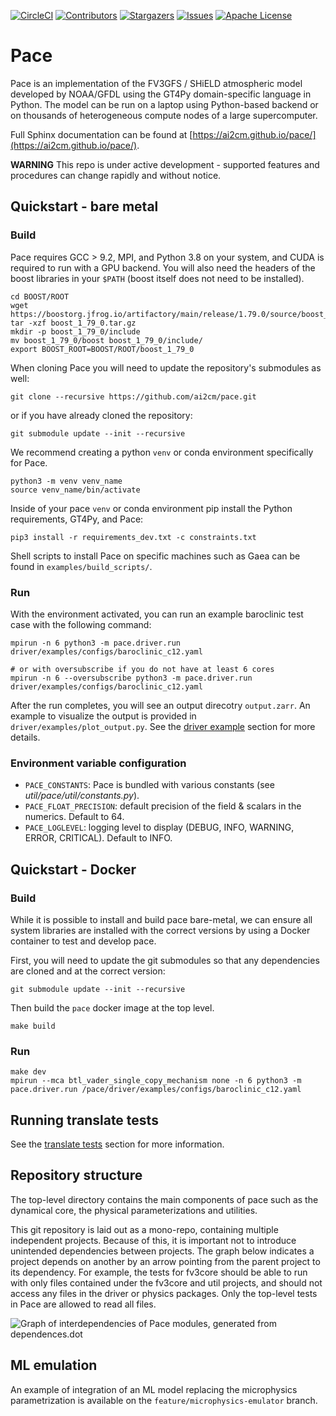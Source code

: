 [![CircleCI][circleci-shield]][circleci-url]
[![Contributors][contributors-shield]][contributors-url]
[![Stargazers][stars-shield]][stars-url]
[![Issues][issues-shield]][issues-url]
[![Apache License][license-shield]][license-url]

# Pace

Pace is an implementation of the FV3GFS / SHiELD atmospheric model developed by NOAA/GFDL using the GT4Py domain-specific language in Python. The model can be run on a laptop using Python-based backend or on thousands of heterogeneous compute nodes of a large supercomputer.

Full Sphinx documentation can be found at [https://ai2cm.github.io/pace/](https://ai2cm.github.io/pace/).

**WARNING** This repo is under active development - supported features and procedures can change rapidly and without notice.
## Quickstart - bare metal

### Build

Pace requires GCC > 9.2, MPI, and Python 3.8 on your system, and CUDA is required to run with a GPU backend. You will also need the headers of the boost libraries in your `$PATH` (boost itself does not need to be installed).

```shell
cd BOOST/ROOT
wget https://boostorg.jfrog.io/artifactory/main/release/1.79.0/source/boost_1_79_0.tar.gz
tar -xzf boost_1_79_0.tar.gz
mkdir -p boost_1_79_0/include
mv boost_1_79_0/boost boost_1_79_0/include/
export BOOST_ROOT=BOOST/ROOT/boost_1_79_0
```

When cloning Pace you will need to update the repository's submodules as well:
```shell
git clone --recursive https://github.com/ai2cm/pace.git
```
or if you have already cloned the repository:
```
git submodule update --init --recursive
```

We recommend creating a python `venv` or conda environment specifically for Pace.

```shell
python3 -m venv venv_name
source venv_name/bin/activate
```

Inside of your pace `venv` or conda environment pip install the Python requirements, GT4Py, and Pace:
```shell
pip3 install -r requirements_dev.txt -c constraints.txt
```

Shell scripts to install Pace on specific machines such as Gaea can be found in `examples/build_scripts/`.

### Run

With the environment activated, you can run an example baroclinic test case with the following command:
```shell
mpirun -n 6 python3 -m pace.driver.run driver/examples/configs/baroclinic_c12.yaml

# or with oversubscribe if you do not have at least 6 cores
mpirun -n 6 --oversubscribe python3 -m pace.driver.run driver/examples/configs/baroclinic_c12.yaml
```

After the run completes, you will see an output direcotry `output.zarr`. An example to visualize the output is provided in `driver/examples/plot_output.py`. See the [driver example](driver/examples/README.md) section for more details.

### Environment variable configuration

- `PACE_CONSTANTS`: Pace is bundled with various constants (see _util/pace/util/constants.py_).
- `PACE_FLOAT_PRECISION`: default precision of the field & scalars in the numerics. Default to 64.
- `PACE_LOGLEVEL`: logging level to display (DEBUG, INFO, WARNING, ERROR, CRITICAL). Default to INFO.

## Quickstart - Docker
### Build

While it is possible to install and build pace bare-metal, we can ensure all system libraries are installed with the correct versions by using a Docker container to test and develop pace.

First, you will need to update the git submodules so that any dependencies are cloned and at the correct version:
```shell
git submodule update --init --recursive
```

Then build the `pace` docker image at the top level.
```shell
make build
```
### Run

```shell
make dev
mpirun --mca btl_vader_single_copy_mechanism none -n 6 python3 -m pace.driver.run /pace/driver/examples/configs/baroclinic_c12.yaml
```

## Running translate tests

See the [translate tests](stencils/pace/stencils/testing/README.md) section for more information.

## Repository structure

The top-level directory contains the main components of pace such as the dynamical core, the physical parameterizations and utilities.

This git repository is laid out as a mono-repo, containing multiple independent projects. Because of this, it is important not to introduce unintended dependencies between projects. The graph below indicates a project depends on another by an arrow pointing from the parent project to its dependency. For example, the tests for fv3core should be able to run with only files contained under the fv3core and util projects, and should not access any files in the driver or physics packages. Only the top-level tests in Pace are allowed to read all files.

![Graph of interdependencies of Pace modules, generated from dependences.dot](./dependencies.svg)


## ML emulation

An example of integration of an ML model replacing the microphysics parametrization is available on the `feature/microphysics-emulator` branch.

[circleci-shield]: https://dl.circleci.com/status-badge/img/gh/ai2cm/pace/tree/main.svg?style=svg
[circleci-url]: https://dl.circleci.com/status-badge/redirect/gh/ai2cm/pace/tree/main
[contributors-shield]: https://img.shields.io/github/contributors/ai2cm/pace.svg
[contributors-url]: https://github.com/ai2cm/pace/graphs/contributors
[stars-shield]: https://img.shields.io/github/stars/ai2cm/pace.svg
[stars-url]: https://github.com/ai2cm/pace/stargazers
[issues-shield]: https://img.shields.io/github/issues/ai2cm/pace.svg
[issues-url]: https://github.com/ai2cm/pace/issues
[license-shield]: https://img.shields.io/github/license/ai2cm/pace.svg
[license-url]: https://github.com/ai2cm/pace/blob/main/LICENSE.md
